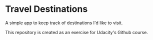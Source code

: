 # Travel Destinations

A simple app to keep track of destinations I'd like to visit.

This repository is created as an exercise for Udacity's Github course.

